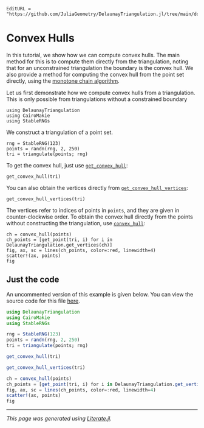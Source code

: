 ```@meta
EditURL = "https://github.com/JuliaGeometry/DelaunayTriangulation.jl/tree/main/docs/src/literate_tutorials/convex_hull.jl"
```

# Convex Hulls

In this tutorial, we show how we can compute convex hulls.
The main method for this is to compute them directly from the
triangulation, noting that for an unconstrained triangulation the boundary
is the convex hull. We also provide a method for computing the convex hull
from the point set directly, using the [monotone chain algorithm](https://en.wikibooks.org/wiki/Algorithm_Implementation/Geometry/Convex_hull/Monotone_chain).

Let us first demonstrate how we compute convex hulls from a triangulation.
This is only possible from triangulations without a constrained boundary

````@example convex_hull
using DelaunayTriangulation
using CairoMakie
using StableRNGs
````

We construct a triangulation of a point set.

````@example convex_hull
rng = StableRNG(123)
points = randn(rng, 2, 250)
tri = triangulate(points; rng)
````

To get the convex hull, just use [`get_convex_hull`](@ref):

````@example convex_hull
get_convex_hull(tri)
````

You can also obtain the vertices directly from
[`get_convex_hull_vertices`](@ref):

````@example convex_hull
get_convex_hull_vertices(tri)
````

The vertices refer to indices of points in `points`, and they are
given in counter-clockwise order. To obtain the convex hull directly
from the points without constructing the triangulation, use [`convex_hull`](@ref):

````@example convex_hull
ch = convex_hull(points)
ch_points = [get_point(tri, i) for i in DelaunayTriangulation.get_vertices(ch)]
fig, ax, sc = lines(ch_points, color=:red, linewidth=4)
scatter!(ax, points)
fig
````

## Just the code
An uncommented version of this example is given below.
You can view the source code for this file [here](https://github.com/JuliaGeometry/DelaunayTriangulation.jl/tree/main/docs/src/literate_tutorials/convex_hull.jl).

```julia
using DelaunayTriangulation
using CairoMakie
using StableRNGs

rng = StableRNG(123)
points = randn(rng, 2, 250)
tri = triangulate(points; rng)

get_convex_hull(tri)

get_convex_hull_vertices(tri)

ch = convex_hull(points)
ch_points = [get_point(tri, i) for i in DelaunayTriangulation.get_vertices(ch)]
fig, ax, sc = lines(ch_points, color=:red, linewidth=4)
scatter!(ax, points)
fig
```

---

*This page was generated using [Literate.jl](https://github.com/fredrikekre/Literate.jl).*

